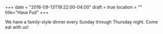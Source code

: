 +++
date = "2016-09-13T19:22:00-04:00"
draft = true
location = ""
title="Haus Fud"
+++

We have a family-style dinner every Sunday through Thursday night. Come eat with us!
